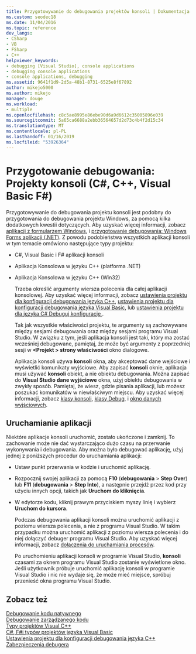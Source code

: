 ```yaml
---
title: Przygotowywanie do debugowania projektów konsoli | Dokumentacja firmy Microsoft
ms.custom: seodec18
ms.date: 11/04/2016
ms.topic: reference
dev_langs:
- CSharp
- VB
- FSharp
- C++
helpviewer_keywords:
- debugging [Visual Studio], console applications
- debugging console applications
- console applications, debugging
ms.assetid: 9641f1d9-2d5a-48b1-8731-6525e8f67892
author: mikejo5000
ms.author: mikejo
manager: douge
ms.workload:
- multiple
ms.openlocfilehash: c8c5ae8995e86ebe90d6a9d6612c35005896e039
ms.sourcegitcommit: 5a65ca6688a2ebb36564657d2d73c4b4f2d15c34
ms.translationtype: MT
ms.contentlocale: pl-PL
ms.lasthandoff: 01/16/2019
ms.locfileid: "53926364"
---
```

# <a name="debugging-preparation-console-projects-c-c-visual-basic-f"></a>Przygotowanie debugowania: Projekty konsoli (C#, C++, Visual Basic F#)

Przygotowywanie do debugowania projektu konsoli jest podobny do przygotowania do debugowania projektu Windows, za pomocą kilka dodatkowych kwestii dotyczących. Aby uzyskać więcej informacji, zobacz [aplikacji z formularzem Windows](../debugger/debugging-preparation-windows-forms-applications.md), i [przygotowanie debugowania: Windows Forms aplikacji (.NET)](https://docs.microsoft.com/previous-versions/visualstudio/visual-studio-2010/sez9z95a(v=vs.100)). Z powodu podobieństwa wszystkich aplikacji konsoli w tym temacie omówiono następujące typy projektu:  
  
- C#, Visual Basic i F# aplikacji konsoli  
  
- Aplikacja Konsolowa w języku C++ (platforma .NET)  
  
- Aplikacja Konsolowa w języku C++ (Win32)  
  
  Trzeba określić argumenty wiersza polecenia dla całej aplikacji konsolowej. Aby uzyskać więcej informacji, zobacz [ustawienia projektu dla konfiguracji debugowania języka C++](../debugger/project-settings-for-a-cpp-debug-configuration.md), [ustawienia projektu dla konfiguracji debugowania języka Visual Basic](../debugger/project-settings-for-a-visual-basic-debug-configuration.md), lub [ustawienia projektu dla języka C# Debuguj konfiguracje ](../debugger/project-settings-for-csharp-debug-configurations.md).  
  
  Tak jak wszystkie właściwości projektu, te argumenty są zachowywane między sesjami debugowania oraz między sesjami programu Visual Studio. W związku z tym, jeśli aplikacja konsoli jest taki, który ma zostać wcześniej debugowane, pamiętaj, że może być argumenty z poprzedniej sesji w  **\<Projekt > strony właściwości** okno dialogowe.  
  
  Aplikacja konsoli używa **konsoli** okna, aby akceptować dane wejściowe i wyświetlić komunikaty wyjściowe. Aby zapisać **konsoli** oknie, aplikacja musi używać **konsoli** obiekt, a nie obiektu debugowania. Można zapisać do **Visual Studio dane wyjściowe** okna, użyj obiektu debugowania w zwykły sposób. Pamiętaj, że wiesz, gdzie pisania aplikacji, lub możesz poszukać komunikatów w niewłaściwym miejscu. Aby uzyskać więcej informacji, zobacz [klasy konsoli](/dotnet/api/system.console), [klasy Debug](/dotnet/api/system.diagnostics.debug), i [okno danych wyjściowych](../ide/reference/output-window.md).  
  
## <a name="starting-the-application"></a>Uruchamianie aplikacji  
 Niektóre aplikacje konsoli uruchomić, zostało ukończone i zamknij. To zachowanie może nie dać wystarczająco dużo czasu na przerwanie wykonywania i debugowania. Aby można było debugować aplikację, użyj jednej z poniższych procedur do uruchamiania aplikacji:  
  
- Ustaw punkt przerwania w kodzie i uruchomić aplikację.
  
- Rozpocznij swojej aplikacji za pomocą **F10** (**debugowania** > **Step Over**) lub **F11** (**debugowania**  >  **Step Into**), a następnie przejdź przez kod przy użyciu innych opcji, takich jak **Uruchom do kliknięcia**.
  
- W edytorze kodu, kliknij prawym przyciskiem myszy linię i wybierz **Uruchom do kursora**.  
  
  Podczas debugowania aplikacji konsoli można uruchomić aplikacji z poziomu wiersza polecenia, a nie z programu Visual Studio. W takim przypadku można uruchomić aplikacji z poziomu wiersza polecenia i do niej dołączyć debuger programu Visual Studio. Aby uzyskać więcej informacji, zobacz [dołączenia do uruchamiania procesów](../debugger/attach-to-running-processes-with-the-visual-studio-debugger.md).  
  
  Po uruchomieniu aplikacji konsoli w programie Visual Studio, **konsoli** czasami za oknem programu Visual Studio zostanie wyświetlone okno. Jeśli użytkownik próbuje uruchomić aplikację konsoli w programie Visual Studio i nic nie wydaje się, że może mieć miejsce, spróbuj przenieść okna programu Visual Studio.  
  
## <a name="see-also"></a>Zobacz też  
 [Debugowanie kodu natywnego](../debugger/debugging-native-code.md)   
 [Debugowanie zarządzanego kodu](../debugger/debugging-managed-code.md)   
 [Typy projektów Visual C++](../debugger/debugging-preparation-visual-cpp-project-types.md)   
 [C#, F#i typów projektów języka Visual Basic](../debugger/debugging-preparation-csharp-f-hash-and-visual-basic-project-types.md)   
 [Ustawienia projektu dla konfiguracji debugowania języka C++](../debugger/project-settings-for-a-cpp-debug-configuration.md)   
 [Zabezpieczenia debugera](../debugger/debugger-security.md)